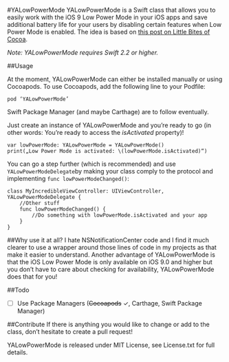#YALowPowerMode
YALowPowerMode is a Swift class that allows you to easily work with the iOS 9 Low Power Mode in your iOS apps and save additional battery life for your users by disabling certain features when Low Power Mode is enabled. The idea is based on [this post on Little Bites of Cocoa](https://littlebitesofcocoa.com/192-being-a-good-low-power-mode-citizen).

*Note: YALowPowerMode requires Swift 2.2 or higher.* 

##Usage

At the moment, YALowPowerMode can either be installed manually or using Cocoapods. To use Cocoapods, add the following line to your Podfile:

	pod ‘YALowPowerMode’

Swift Package Manager (and maybe Carthage) are to follow eventually.

Just create an instance of YALowPowerMode and you’re ready to go (in other words: You’re ready to access the *isActivated* property)!

	var lowPowerMode: YALowPowerMode = YALowPowerMode()
	print(„Low Power Mode is activated: \(lowPowerMode.isActivated)“)

You can go a step further (which is recommended) and use `YALowPowerModeDelegate`by making your class comply to the protocol and implementing `func lowPowerModeChanged()`:

	class MyIncredibleViewController: UIViewController, YALowPowerModeDelegate {
		//Other stuff
		func lowPowerModeChanged() {
			//Do something with lowPowerMode.isActivated and your app
		}
	}

##Why use it at all?
I hate NSNotificationCenter code and I find it much clearer to use a wrapper around those lines of code in my projects as that make it easier to understand. Another advantage of YALowPowerMode is that the iOS Low Power Mode is only available on iOS 9.0 and higher but you don’t have to care about checking for availability, YALowPowerMode does that for you!

##Todo
- [ ] Use Package Managers (<del>Cocoapods</del> ✓, Carthage, Swift Package Manager)

##Contribute
If there is anything you would like to change or add to the class, don’t hesitate to create a pull request!

YALowPowerMode is released under MIT License, see License.txt for full details.
